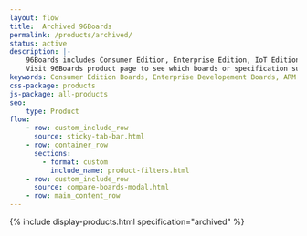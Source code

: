 ```yaml
---
layout: flow
title:  Archived 96Boards
permalink: /products/archived/
status: active
description: |-
    96Boards includes Consumer Edition, Enterprise Edition, IoT Edition, Mezzanine Products and Accessories.
    Visit 96Boards product page to see which boards or specification suites you.
keywords: Consumer Edition Boards, Enterprise Developement Boards, ARM 64 Dev Boards, IoT Production boards, hacker, Makers
css-package: products
js-package: all-products
seo:
    type: Product
flow:
    - row: custom_include_row
      source: sticky-tab-bar.html
    - row: container_row
      sections:
        - format: custom
          include_name: product-filters.html
    - row: custom_include_row
      source: compare-boards-modal.html
    - row: main_content_row
---
```

{% include display-products.html specification="archived" %}
